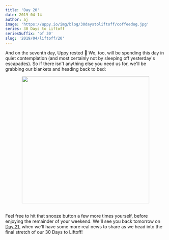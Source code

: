 ```yaml
---
title: 'Day 20'
date: 2019-04-14
author: aj
image: 'https://uppy.io/img/blog/30daystoliftoff/coffeedog.jpg'
series: 30 Days to Liftoff
seriesSuffix: 'of 30'
slug: '2019/04/liftoff/20'
---
```


And on the seventh day, Uppy rested :angel: We, too, will be spending this day
in quiet contemplation (and most certainly not by sleeping off yesterday's
escapades). So if there isn't anything else you need us for, we'll be grabbing
our blankets and heading back to bed:

<!--truncate-->

<center><img width="400"  src="https://media.giphy.com/media/xC5LOq3LMQmqs/giphy.gif" /><br/><br/></center>

Feel free to hit that snooze button a few more times yourself, before enjoying
the remainder of your weekend. We'll see you back tomorrow on
[Day 21](/blog/2019/04/liftoff-21/), when we'll have some more real news to
share as we head into the final stretch of our 30 Days to Liftoff!
